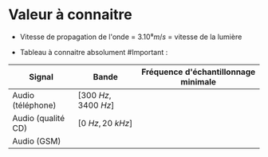# Valeur à connaitre

- Vitesse de propagation de l'onde = $3 . 10⁸ m/s$ = vitesse de la lumière
* Tableau à connaitre absolument #Important :

| Signal | Bande | Fréquence d'échantillonnage minimale
| - | - | -
| Audio (téléphone) | $[300 \ Hz, 3400 \ Hz]$ |
| Audio (qualité CD) | $[0 \ Hz, 20 \ kHz]$ |
| Audio (GSM) |  |